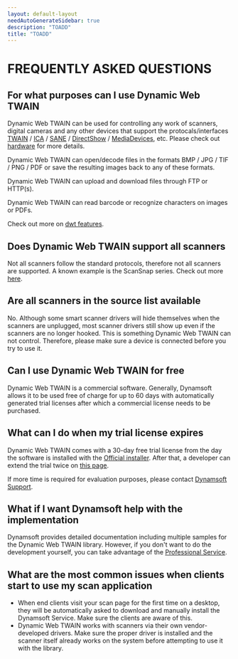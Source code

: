 ```yaml
---
layout: default-layout
needAutoGenerateSidebar: true
description: "TOADD"
title: "TOADD"
---
```


# FREQUENTLY ASKED QUESTIONS

## For what purposes can I use Dynamic Web TWAIN

Dynamic Web TWAIN can be used for controlling any work of scanners, digital cameras and any other devices that support the protocals/interfaces [TWAIN](https://www.twain.org/about/) / [ICA](https://developer.apple.com/documentation/imagecapturecore) / [SANE](http://www.sane-project.org/) / [DirectShow](https://docs.microsoft.com/en-us/windows/win32/directshow/introduction-to-directshow) / [MediaDevices](https://developer.mozilla.org/en-US/docs/Web/API/MediaDevices), etc. Please check out [hardware]({{site.getstarted}}hardware.html) for more details.

Dynamic Web TWAIN can open/decode files in the formats BMP / JPG / TIF / PNG / PDF or save the resulting images back to any of these formats.

Dynamic Web TWAIN can upload and download files through FTP or HTTP(s).

Dynamic Web TWAIN can read barcode or recognize characters on images or PDFs.

Check out more on [dwt features]({{site.about}}features.html).

## Does Dynamic Web TWAIN support all scanners

Not all scanners follow the standard protocols, therefore not all scanners are supported. A known example is the ScanSnap series. Check out more [here](https://scansnapcommunity.net/why-doesnt-scansnap-have-twain-drivers/).

## Are all scanners in the source list available

No. Although some smart scanner drivers will hide themselves when the scanners are unplugged, most scanner drivers still show up even if the scanners are no longer hooked. This is something Dynamic Web TWAIN can not control. Therefore, please make sure a device is connected before you try to use it.

## Can I use Dynamic Web TWAIN for free

Dynamic Web TWAIN is a commercial software. Generally, Dynamsoft allows it to be used free of charge for up to 60 days with automatically generated trial licenses after which a commercial license needs to be purchased.

## What can I do when my trial license expires

Dynamic Web TWAIN comes with a 30-day free trial license from the day the software is installed with the [Official installer](https://www.dynamsoft.com/Downloads/WebTWAIN_Download.aspx). After that, a developer can extend the trial twice on [this page](https://www.dynamsoft.com/CustomerPortal/Portal/TrialLicense.aspx?product=dwt).

If more time is required for evaluation purposes, please contact [Dynamsoft Support]({{site.about}}getsupport.html).

## What if I want Dynamsoft help with the implementation

Dynamsoft provides detailed documentation including multiple samples for the  Dynamic Web TWAIN library. However, if you don't want to do the development yourself, you can take advantage of the [Professional Service]({{site.info}}proservice.html).

## What are the most common issues when clients start to use my scan application

* When end clients visit your scan page for the first time on a desktop, they will be automatically asked to download and manually install the Dynamsoft Service. Make sure the clients are aware of this.
* Dynamic Web TWAIN works with scanners via their own vendor-developed drivers. Make sure the proper driver is installed and the scanner itself already works on the system before attempting to use it with the library.


